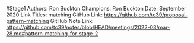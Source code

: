 #Stage1
Authors: Ron Buckton
Champions: Ron Buckton
Date: September 2020
Link Titles: matching
GitHub Link: https://github.com/tc39/proposal-pattern-matching
GitHub Note Link: https://github.com/tc39/notes/blob/HEAD/meetings/2022-03/mar-28.md#pattern-matching-for-stage-2
